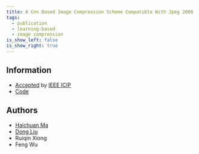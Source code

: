 ```yaml
---
title: A Cnn Based Image Compression Scheme Compatible With Jpeg 2000
tags:
  - publication
  - learning-based
  - image compression
is_show_left: false
is_show_right: true
---
```


## Information

- [Accepted](https://ieeexplore.ieee.org/document/8803835) by
  [IEEE ICIP](https://www.2019.ieeeicip.org/2019.ieeeicip.org/index.html)
- [Code](https://github.com/mahaichuan/Entropy-coding-and-Post-processing-for-JPEG-2000)

## Authors

- [Haichuan Ma](/people/2020/09/01/ma-haichuan)
- [Dong Liu](/people/2020/09/01/liu-dong)
- Ruiqin Xiong
- Feng Wu
